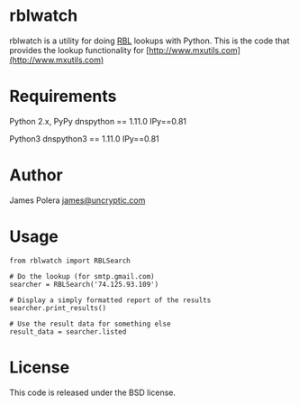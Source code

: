 rblwatch
==
rblwatch is a utility for doing [RBL](http://en.wikipedia.org/wiki/DNSBL) lookups with Python.
This is the code that provides the lookup functionality for [http://www.mxutils.com](http://www.mxutils.com)

Requirements
==
Python 2.x, PyPy
dnspython == 1.11.0
IPy==0.81

Python3
dnspython3 == 1.11.0
IPy==0.81

Author
==
James Polera <james@uncryptic.com>

Usage
==
    from rblwatch import RBLSearch

    # Do the lookup (for smtp.gmail.com)
    searcher = RBLSearch('74.125.93.109')

    # Display a simply formatted report of the results
    searcher.print_results()

    # Use the result data for something else
    result_data = searcher.listed

License
==
This code is released under the BSD license.
